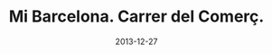---
layout: shop
modal-id: 1005
date: 2013-12-27
img: 27-12-2013.jpg
alt: image-alt
size: 13x18cm
price: 40€
shipping: Not included
category: shop
title: Mi Barcelona. Carrer del Comerç. 
description: <p>Do you like chocolate? And without sweet chocolate you feel like in barracks? Well just look on the balcony in front of Museo de Chocolate. Yeh, the museum was build on the ground level of an old barracks but it is just a history. Believe, there you will feel yourself like in heaven. </p> <p>This poor balcony staring whole his life on this museum, but never tasted the chocolate, unlike the people who lives there. Well, if you like the chocolate then make an order by filling in the form below.</p>
---